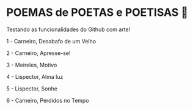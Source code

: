 # POEMAS de POETAS e POETISAS :book:

Testando as funcionalidades do Github com arte! 

1 - Carneiro, Desabafo de um Velho

2 - Carneiro, Apresse-se!

3 - Meireles, Motivo

4 - Lispector, Alma luz

5 - Lispector, Sonhe

6 - Carneiro, Perdidos no Tempo
